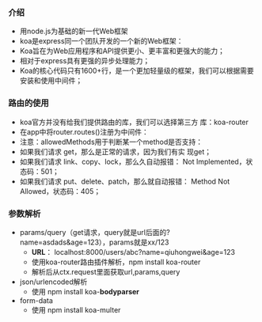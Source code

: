 ### 介绍

- 用node.js为基础的新一代Web框架
- koa是express同一个团队开发的一个新的Web框架：  
- Koa旨在为Web应用程序和API提供更小、更丰富和更强大的能力； 
- 相对于express具有更强的异步处理能力； 
-  Koa的核心代码只有1600+行，是一个更加轻量级的框架，我们可以根据需要安装和使用中间件； 

### 路由的使用

-  koa官方并没有给我们提供路由的库，我们可以选择第三方 库：koa-router 
-  在app中将router.routes()注册为中间件： 
-  注意：allowedMethods用于判断某一个method是否支持： 
  - 如果我们请求 get，那么是正常的请求，因为我们有实 现get； 
  -  如果我们请求 link、copy、lock，那么久自动报错： Not Implemented，状态码：501；  
  -  如果我们请求 put、delete、patch，那么就自动报错： Method Not Allowed，状态码：405； 

### 参数解析

- params/query（get请求，query就是url后面的?name=asdads&age=123），params就是xx/123
  - **URL**： localhost:8000/users/abc?name=qiuhongwei&age=123 
  - 使用koa-router路由插件解析，npm install koa-router
  - 解析后从ctx.request里面获取url,params,query
- json/urlencoded解析
  - 使用 npm install koa-**bodyparser**
- form-data
  - 使用 npm install koa-multer

